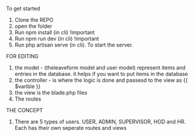 To get started 
1. Clone the REPO
2. open the folder                                                                                                      
3. Run npm install (in cli) !important  
4. Run npm run dev (in cli) !important
5. Run php artisan serve (in cli). To start the server.

FOR EDITING 
1. the model - (theleaveform model and user model) represent items and entries in the database. it helps if you want to put items in the database
2. the controller - is where the logic is done and passesd to the view as {{ $varible }}
3. the view is the blade.php files 
4. The routes 

THE CONCEPT
1. There are 5 types of users. USER, ADMIN, SUPERVISOR, HOD and HR. Each has their own seperate routes and views


